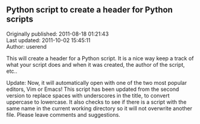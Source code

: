 ## Python script to create a header for Python scripts  
Originally published: 2011-08-18 01:21:43  
Last updated: 2011-10-02 15:45:11  
Author: userend   
  
This will create a header for a Python script. It is a nice way keep a track of what your script does and when it was created, the author of the script, etc.. 

Update: Now, it will automatically open with one of the two most popular editors, Vim or Emacs! This script has been updated from the second version to replace spaces with underscores in the title, to convert uppercase to lowercase. It also checks to see if there is a script with the same name in the current working directory so it will not overwrite another file. Please leave comments and suggestions.


